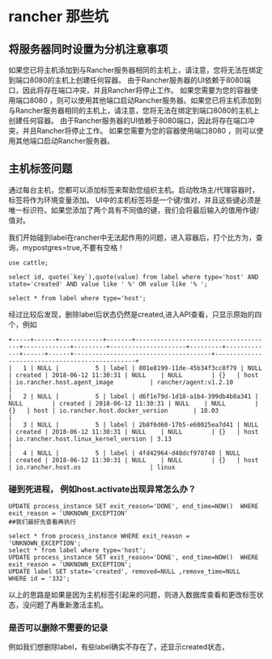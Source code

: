 
# rancher 那些坑
## 将服务器同时设置为分机注意事项

如果您已将主机添加到与Rancher服务器相同的主机上，请注意，您将无法在绑定到端口8080的主机上创建任何容器。 由于Rancher服务器的UI依赖于8080端口，因此将存在端口冲突，并且Rancher将停止工作。 如果您需要为您的容器使用端口8080 ，则可以使用其他端口启动Rancher服务器。如果您已将主机添加到与Rancher服务器相同的主机上，请注意，您将无法在绑定到端口8080的主机上创建任何容器。 由于Rancher服务器的UI依赖于8080端口，因此将存在端口冲突，并且Rancher将停止工作。 如果您需要为您的容器使用端口8080 ，则可以使用其他端口启动Rancher服务器。

## 主机标签问题

通过每台主机，您都可以添加标签来帮助您组织主机。启动牧场主/代理容器时，标签将作为环境变量添加。 UI中的主机标签将是一个键/值对，并且这些键必须是唯一标识符。如果您添加了两个具有不同值的键，我们会将最后输入的值用作键/值对。 

我们开始碰到label在rancher中无法起作用的问题，进入容器后，打个比方为，查询，mypostgres=true,不要有空格！
```
use cattle;

select id, quote(`key`),quote(value) from label where type='host' AND state='created' AND value like ' %' OR value like '% ';

select * from label where type='host';
```
经过比较后发现，删除label后状态仍然是created,进入API查看，只显示原始的四个，例如

```
+-----+------+------------+-------+--------------------------------------+-------------+---------+---------------------+---------+-------------+------+------+--------------------------------------+------------------------------------------------+
|   1 | NULL |          5 | label | 801e8199-11de-45b34f3cc8f79 | NULL        | created | 2018-06-12 11:30:31 | NULL    | NULL        | {}   | host | io.rancher.host.agent_image          | rancher/agent:v1.2.10                          |
|   2 | NULL |          5 | label | d6f1e79d-1d18-a1b4-399db4b8a341 | NULL        | created | 2018-06-12 11:30:31 | NULL    | NULL        | {}   | host | io.rancher.host.docker_version       | 18.03                                          |
|   3 | NULL |          5 | label | 2b8f6d60-17b5-e60025ea7d41 | NULL        | created | 2018-06-12 11:30:31 | NULL    | NULL        | {}   | host | io.rancher.host.linux_kernel_version | 3.13                                           |
|   4 | NULL |          5 | label | 4fd42964-d48dcf970740 | NULL        | created | 2018-06-12 11:30:31 | NULL    | NULL        | {}   | host | io.rancher.host.os                   | linux  

``` 

### 碰到死进程， 例如host.activate出现异常怎么办？

```
UPDATE process_instance SET exit_reason='DONE', end_time=NOW()  WHERE exit_reason = 'UNKNOWN_EXCEPTION'
##我们最好先查看再执行

select * from process_instance WHERE exit_reason = 'UNKNOWN_EXCEPTION';
select * from label where type='host';
UPDATE process_instance SET exit_reason='DONE', end_time=NOW()  WHERE exit_reason = 'UNKNOWN_EXCEPTION';
UPDATE label SET state='created', removed=NULL ,remove_time=NULL  WHERE id = '332';

```
以上的思路是如果是因为主机标签引起来的问题，则进入数据库查看和更改标签状态，没问题了再重新激活主机。

### 是否可以删除不需要的记录

例如我们想删除label，有些label确实不存在了，还显示created状态，

